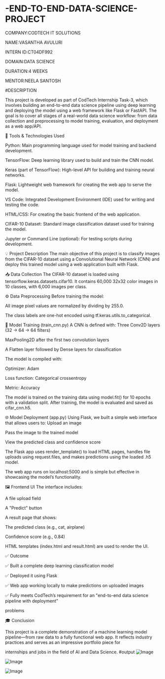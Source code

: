 # -END-TO-END-DATA-SCIENCE-PROJECT
COMPANY:CODTECH IT SOLUTIONS

NAME:VASANTHA AVULURI

INTERN ID:CT04DF992

DOMAIN:DATA SCIENCE

DURATION:4 WEEKS

MENTOR:NEELA SANTOSH

#DESCRIPTION

This project is developed as part of CodTech Internship Task-3, which involves building an end-to-end data science pipeline using deep learning and deploying the model using a web framework like Flask or FastAPI. The goal is to cover all stages of a real-world data science workflow: from data collection and preprocessing to model training, evaluation, and deployment as a web app/API.

🔧 Tools & Technologies Used

Python: Main programming language used for model training and backend development.

TensorFlow: Deep learning library used to build and train the CNN model.

Keras (part of TensorFlow): High-level API for building and training neural networks.

Flask: Lightweight web framework for creating the web app to serve the model.

VS Code: Integrated Development Environment (IDE) used for writing and testing the code.

HTML/CSS: For creating the basic frontend of the web application.

CIFAR-10 Dataset: Standard image classification dataset used for training the model.

Jupyter or Command Line (optional): For testing scripts during development.

💡 Project Description The main objective of this project is to classify images from the CIFAR-10 dataset using a Convolutional Neural Network (CNN) and deploy this trained model using a web application built with Flask.

📥 Data Collection The CIFAR-10 dataset is loaded using tensorflow.keras.datasets.cifar10. It contains 60,000 32x32 color images in 10 classes, with 6,000 images per class.

⚙ Data Preprocessing Before training the model:

All image pixel values are normalized by dividing by 255.0.

The class labels are one-hot encoded using tf.keras.utils.to_categorical.

🧠 Model Training (train_cnn.py) A CNN is defined with: Three Conv2D layers (32 → 64 → 64 filters)

MaxPooling2D after the first two convolution layers

A Flatten layer followed by Dense layers for classification

The model is compiled with:

Optimizer: Adam

Loss function: Categorical crossentropy

Metric: Accuracy

The model is trained on the training data using model.fit() for 10 epochs with a validation split. After training, the model is evaluated and saved as cifar_cnn.h5.

🌐 Model Deployment (app.py) Using Flask, we built a simple web interface that allows users to: Upload an image

Pass the image to the trained model

View the predicted class and confidence score

The Flask app uses render_template() to load HTML pages, handles file uploads using request.files, and makes predictions using the loaded .h5 model.

The web app runs on localhost:5000 and is simple but effective in showcasing the model’s functionality.

🖼 Frontend UI The interface includes:

A file upload field

A "Predict" button

A result page that shows:

The predicted class (e.g., cat, airplane)

Confidence score (e.g., 0.84)

HTML templates (index.html and result.html) are used to render the UI.

✅ Outcome

✅ Built a complete deep learning classification model

✅ Deployed it using Flask

✅ Web app working locally to make predictions on uploaded images

✅ Fully meets CodTech’s requirement for an "end-to-end data science pipeline with deployment"

problems

🎓 Conclusion

This project is a complete demonstration of a machine learning model pipeline—from raw data to a fully functional web app. It reflects industry practices and serves as an impressive portfolio piece for

internships and jobs in the field of AI and Data Science.
#output
![Image](https://github.com/user-attachments/assets/d5bda407-1b24-478e-b3a8-401e13b14e1a)

![Image](https://github.com/user-attachments/assets/b67da45f-61ea-4c5d-85df-c3d73ea10408)

![Image](https://github.com/user-attachments/assets/73660aa3-e34a-4dbc-b563-b813bfbd1504)
